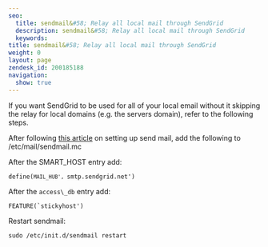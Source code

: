 ```yaml
---
seo:
  title: sendmail&#58; Relay all local mail through SendGrid
  description: sendmail&#58; Relay all local mail through SendGrid
  keywords:
title: sendmail&#58; Relay all local mail through SendGrid
weight: 0
layout: page
zendesk_id: 200185188
navigation:
  show: true
---
```


If you want SendGrid to be used for all of your local email without it skipping the relay for local domains (e.g. the servers domain), refer to the following steps.

After following [this article]({{root_url}}/Integrate/Mail\_Servers/sendmail.html) on setting up send mail, add the following to /etc/mail/sendmail.mc

After the SMART\_HOST entry add:

<code>define(`MAIL_HUB', `smtp.sendgrid.net')</code>

After the `access\_db` entry add:

<code>FEATURE(`stickyhost')</code>

Restart sendmail:

<code>sudo /etc/init.d/sendmail restart</code>
